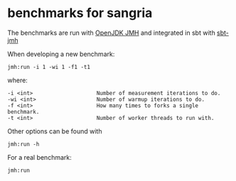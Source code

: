 # benchmarks for sangria

The benchmarks are run with [OpenJDK JMH](https://github.com/openjdk/jmh) and integrated in sbt with [sbt-jmh](https://github.com/ktoso/sbt-jmh)

When developing a new benchmark:

```
jmh:run -i 1 -wi 1 -f1 -t1
```

where:

    -i <int>                    Number of measurement iterations to do.
    -wi <int>                   Number of warmup iterations to do.
    -f <int>                    How many times to forks a single benchmark.
    -t <int>                    Number of worker threads to run with.

Other options can be found with
```
jmh:run -h
```

For a real benchmark:
```
jmh:run
```
